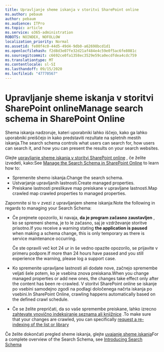 ```yaml
---
title: Upravljanje sheme iskanja v storitvi SharePoint online
ms.author: pebaum
author: pebaum
ms.audience: ITPro
ms.topic: article
ms.service: o365-administration
ROBOTS: NOINDEX, NOFOLLOW
localization_priority: Normal
ms.assetid: fe00f4c0-44d5-49d4-9db0-a62698bcd1d1
ms.openlocfilehash: f2d8d3e07fe32d21af484e4c59e0f5ac6fe8081c
ms.sourcegitcommit: c6692ce0fa1358ec3529e59ca0ecdfdea4cdc759
ms.translationtype: MT
ms.contentlocale: sl-SI
ms.lasthandoff: 09/15/2020
ms.locfileid: "47770567"
---
```

# <a name="manage-search-schema-in-sharepoint-online"></a><span data-ttu-id="14e2b-102">Upravljanje sheme iskanja v storitvi SharePoint online</span><span class="sxs-lookup"><span data-stu-id="14e2b-102">Manage search schema in SharePoint Online</span></span>

<span data-ttu-id="14e2b-103">Shema iskanja nadzoruje, kateri uporabniki lahko iščejo, kako ga lahko uporabniki preiščejo in kako predstaviti rezultate na spletnih mestih iskanja.</span><span class="sxs-lookup"><span data-stu-id="14e2b-103">The search schema controls what users can search for, how users can search it, and how you can present the results on your search websites.</span></span> 

<span data-ttu-id="14e2b-104">Glejte [upravljanje sheme iskanja v storitvi SharePoint online](https://docs.microsoft.com/sharepoint/manage-search-schema) , če želite izvedeti, kako:</span><span class="sxs-lookup"><span data-stu-id="14e2b-104">See [Manage the Search Schema in SharePoint Online](https://docs.microsoft.com/sharepoint/manage-search-schema) to learn how to:</span></span> 
- <span data-ttu-id="14e2b-105">Spremenite shemo iskanja.</span><span class="sxs-lookup"><span data-stu-id="14e2b-105">Change the search schema.</span></span>
- <span data-ttu-id="14e2b-106">Ustvarjanje upravljanih lastnosti.</span><span class="sxs-lookup"><span data-stu-id="14e2b-106">Create managed properties.</span></span>
- <span data-ttu-id="14e2b-107">Preiskane lastnosti preslikave map preiskane v upravljane lastnosti.</span><span class="sxs-lookup"><span data-stu-id="14e2b-107">Map crawled map crawled properties to managed properties.</span></span>

<span data-ttu-id="14e2b-108">Zapomnite si to v zvezi z upravljanjem sheme iskanja:</span><span class="sxs-lookup"><span data-stu-id="14e2b-108">Note the following in regards to managing your Search Schema:</span></span>

- <span data-ttu-id="14e2b-109">Če prejmete opozorilo, ki navaja, **da je program začasno zaustavljen** , ko se spremeni shema, je to le začasno, saj je vzdrževanje storitve prisotno.</span><span class="sxs-lookup"><span data-stu-id="14e2b-109">If you receive a warning stating **the application is paused** when making a schema change, this is only temporary as there is service maintenance occurring.</span></span> 

    <span data-ttu-id="14e2b-110">Če ste opravili več kot 24 ur in še vedno opazite opozorilo, se prijavite v primeru podpore.</span><span class="sxs-lookup"><span data-stu-id="14e2b-110">If more than 24 hours have passed and you still experience the warning, please log a support case.</span></span>
- <span data-ttu-id="14e2b-111">Ko spremenite upravljane lastnosti ali dodate nove, začnejo spremembe veljati šele potem, ko je vsebina znova preiskana.</span><span class="sxs-lookup"><span data-stu-id="14e2b-111">When you change managed properties or add new ones, the changes take effect only after the content has been re-crawled.</span></span> <span data-ttu-id="14e2b-112">V storitvi SharePoint online se iskanje po vsebini samodejno zgodi na podlagi določenega načrta iskanja po vsebini.</span><span class="sxs-lookup"><span data-stu-id="14e2b-112">In SharePoint Online, crawling happens automatically based on the defined crawl schedule.</span></span>
- <span data-ttu-id="14e2b-113">Če se želite prepričati, da so vaše spremembe preiskane, lahko izrecno [zahtevate vnovično indeksiranje seznama ali knjižnice](https://docs.microsoft.com/sharepoint/manage-search-schema#request-re-indexing-of-a-document-library-or-list) .</span><span class="sxs-lookup"><span data-stu-id="14e2b-113">To make sure that your changes are crawled, you can specifically [request a re-indexing of the list or library](https://docs.microsoft.com/sharepoint/manage-search-schema#request-re-indexing-of-a-document-library-or-list)</span></span> 

<span data-ttu-id="14e2b-114">Če želite dokončati pregled sheme iskanja, glejte [uvajanje sheme iskanja](https://blogs.technet.microsoft.com/tothesharepoint/2012/11/25/introducing-search-schema-for-sharepoint-2013/)</span><span class="sxs-lookup"><span data-stu-id="14e2b-114">For a complete overview of the Search Schema, see [Introducing Search Schema](https://blogs.technet.microsoft.com/tothesharepoint/2012/11/25/introducing-search-schema-for-sharepoint-2013/)</span></span> 


